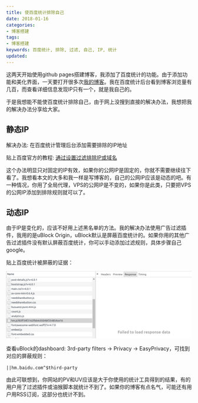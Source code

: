 ```yaml
---
title: 使百度统计排除自己
date: 2018-01-16
categories:
- 博客搭建
tags:
- 博客搭建
keywords: 百度统计, 排除, 过滤, 自己, IP, 统计
updated:
---
```


这两天开始使用github pages搭建博客，我添加了百度统计的功能。由于添加功能和美化界面，一天要打开很多次[我的博客](https://codethereforam.github.io)。我在百度统计后台看到博客浏览量有几百，而查看详细信息发现IP只有一个，就是我自己的。

于是我想能不能使百度统计排除自己，由于网上没搜到直接的解决办法，我想把我的解决办法分享给大家。

## 静态IP

解决办法: 在百度统计管理后台添加需要排除的IP地址

贴上百度官方的教程: [通过设置过滤排除IP或域名](http://yingxiao.baidu.com/support/tongji/detail_10617.html)

这个办法明显只对固定的IP有效，如果你的公网IP是固定的，你就不需要继续往下看了。我想看本文的大多和我一样是写博客的，自己的公网IP应该是动态的吧。有一种情况，你用了全局代理，VPS的公网IP是不变的，如果你是此类，只要把VPS的公网IP添加到排除规则就可以了。

## 动态IP

由于IP是变化的，应该不好用上述黑名单的方法。我的解决办法使用广告过滤插件，我用的是uBlock Origin，uBlock默认是屏蔽百度统计的。如果你用的其他广告过滤插件没有默认屏蔽百度统计，你可以手动添加过滤规则，具体步骤自己google。

贴上百度统计被屏蔽的证据：

![](/images/2018-01-16-baidu-exclude-01.png)

查看uBlock的dashboard: 3rd-party filters -> Privacy -> EasyPrivacy，可找到对应的屏蔽规则： 

```
||hm.baidu.com^$third-party
```


由此可联想到，你网站的PV和UV应该是大于你使用的统计工具得到的结果，有的用户用了过滤插件或油猴脚本就统计不到了。如果你的博客有点名气，可能还有用户用RSS订阅，这部分也统计不到。

